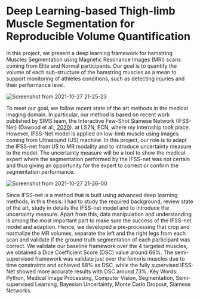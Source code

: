 # Deep Learning-based Thigh-limb Muscle Segmentation for Reproducible Volume Quantification
In this project, we present a deep learning framework for hamstring Muscles Segmentation using
Magnetic Resonance Images (MRI) scans coming from Elite and Normal participants. Our goal is to
quantify the volume of each sub-structure of the hamstring muscles as a mean to support monitoring
of athletes conditions, such as detecting injuries and their performance level.

![Screenshot from 2021-10-27 21-25-23](https://user-images.githubusercontent.com/53334878/139141826-f48b9047-632b-4e0b-b8f7-55582fe1381a.png)

To meet our goal, we follow recent state of the art methods in the medical imaging domain. In particular,
our method is based on recent work published by SIMS team, the Interactive Few-Shot Siamese Network
(IFSS-Net) (Dawood et al., [2020](https://arxiv.org/pdf/2011.13246.pdf)).
 at LS2N, ECN, where my internship took place. However, IFSS-Net model is applied on
low-limb muscle using images coming from Ultrasound (US) machine.
In this project, our role is to adapt the IFSS-net from US to MR modality and to introduce uncertainty
measure to the model. The uncertainty measure will be a tool to show the medical expert where the
segmentation performed by the IFSS-net was not certain and thus giving an opportunity for the expert
to correct or confirm the segmentation performance.

![Screenshot from 2021-10-27 21-26-00](https://user-images.githubusercontent.com/53334878/139141851-6be280d4-516d-4549-a6aa-4792d837be98.png)

Since IFSS-net is a method that is built using advanced deep learning methods, in this thesis: I had
to study the required background, review state of the art, study in details the IFSS-net model and to
introduce the uncertainty measure. Apart from this, data manipulation and understanding is among the
most important part to make sure the success of the IFSS-net model and adaption. Hence, we developed
a pre-processing that crop and normalize the MR volumes, separate the left and the right legs from each
scan and validate if the ground truth segmentation of each participant was correct.
We validate our baseline framework over the 4 targeted muscles, we obtained a Dice Coefficient Score
(DSC) value around 66%. The semi-supervised framework was validate just over the femoris muscles
due to time constraints and achieved 68% as DSC, while the fully supervised IFSS-Net showed more
accurate results with DSC around 73%.
Key Words: Python, Medical Image Processing, Computer Vision, Segmentation, Semi-supervised
Learning, Bayesian Uncertainty, Monte Carlo Dropout, Siamese Networks.
